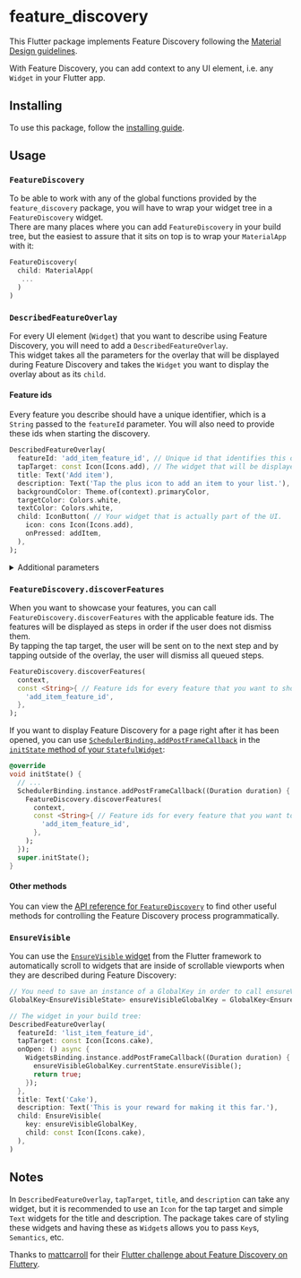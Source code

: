 # feature_discovery

This Flutter package implements Feature Discovery following the [Material Design guidelines](https://material.io/archive/guidelines/growth-communications/feature-discovery.html).  

With Feature Discovery, you can add context to any UI element, i.e. any `Widget` in your Flutter app. 

## Installing

To use this package, follow the [installing guide](https://pub.dev/packages/feature_discovery#-installing-tab-).

## Usage

### `FeatureDiscovery`

To be able to work with any of the global functions provided by the `feature_discovery` package, you will have to wrap your widget tree in a `FeatureDiscovery` widget.    
There are many places where you can add `FeatureDiscovery` in your build tree, but the easiest to assure that it sits on top is to wrap your `MaterialApp` with it:
```dart
FeatureDiscovery(
  child: MaterialApp(
   ...
  )
)
```

### `DescribedFeatureOverlay`

For every UI element (`Widget`) that you want to describe using Feature Discovery, you will need to add a `DescribedFeatureOverlay`.  
This widget takes all the parameters for the overlay that will be displayed during Feature Discovery and takes the `Widget` you want to display the overlay about as its `child`.

#### Feature ids

Every feature you describe should have a unique identifier, which is a `String` passed to the `featureId` parameter. You will also need to provide these ids when starting the discovery.  

```dart
DescribedFeatureOverlay(
  featureId: 'add_item_feature_id', // Unique id that identifies this overlay.
  tapTarget: const Icon(Icons.add), // The widget that will be displayed as the tap target.
  title: Text('Add item'),
  description: Text('Tap the plus icon to add an item to your list.'),
  backgroundColor: Theme.of(context).primaryColor,
  targetColor: Colors.white,
  textColor: Colors.white,
  child: IconButton( // Your widget that is actually part of the UI.
    icon: cons Icon(Icons.add),
    onPressed: addItem,
  ),
);
```

<details>
<summary>Additional parameters</summary>

#### `contentLocation`

This is `ContentOrientation.trivial` by default, however, the package cannot always determine the correct placement for the overlay. In those cases, you can provide either of these two:

 * `ContentOrientation.below`: Text is displayed below the target.
  
 * `ContentOrientation.above`: Text is displayed above the target.

#### `onTargetTap`

```dart
   onTargetTap: () async {
    // Executed when the tap target is tapped. The overlay will not close before
    // this function returns and after that, the next step will be opened.
    print('Target tapped.'); 
  },
```

#### `onDismiss`

```dart
  onDismiss: () async {
    // Called when the user taps outside of the overlay, trying to dismiss it.
    // You can prevent dismissal by returning `false`.
    print('Overlay dismissed.');
    return true;
  },
```

#### `onOpen`

```dart
  onOpen: () async {
    // This callback is called before the overlay is displayed.
    // If you return false, it will not be opened and the next step
    // will be attempted to open.
    print('The overlay is about to be displayed');
    return true;
  },
```

#### `enablePulsingAnimation`

This is set to `true` by default, but you can disable the pulsing animation about the tap target by setting this to `false`.

#### `allowShowingDuplicate`

If multiple `DescribedFeatureOverlay`s have the same `featureId`, they will interfere with each other during discovery and if you want to display multiple overlays at the same time, you will have to set `allowShowingDuplicate` to `true` for all of them.
</details>

### `FeatureDiscovery.discoverFeatures`

When you want to showcase your features, you can call `FeatureDiscovery.discoverFeatures` with the applicable feature ids. The features will be displayed as steps in order if the user does not dismiss them.  
By tapping the tap target, the user will be sent on to the next step and by tapping outside of the overlay, the user will dismiss all queued steps.

```dart
FeatureDiscovery.discoverFeatures(
  context,
  const <String>{ // Feature ids for every feature that you want to showcase in order.
    'add_item_feature_id',
  },
);
```

If you want to display Feature Discovery for a page right after it has been opened, you can use [`SchedulerBinding.addPostFrameCallback`](https://api.flutter.dev/flutter/scheduler/SchedulerBinding/addPostFrameCallback.html) in the [`initState` method of your `StatefulWidget`](https://api.flutter.dev/flutter/widgets/State/initState.html):

```dart
@override
void initState() {
  // ...
  SchedulerBinding.instance.addPostFrameCallback((Duration duration) {
    FeatureDiscovery.discoverFeatures(
      context,
      const <String>{ // Feature ids for every feature that you want to showcase in order.
        'add_item_feature_id',
      },
    ); 
  });
  super.initState();
}
```

#### Other methods

You can view the [API reference for `FeatureDiscovery`](https://pub.dev/documentation/feature_discovery/latest/feature_discovery/FeatureDiscovery-class.html#static-methods) to find other useful methods for controlling the Feature Discovery process programmatically.


### `EnsureVisible`

You can use the [`EnsureVisible` widget](https://pub.dev/documentation/feature_discovery/latest/feature_discovery/EnsureVisible-class.html) from the Flutter framework to automatically scroll to widgets that are inside of scrollable viewports when they are described during Feature Discovery:

```dart
// You need to save an instance of a GlobalKey in order to call ensureVisible in onOpen.
GlobalKey<EnsureVisibleState> ensureVisibleGlobalKey = GlobalKey<EnsureVisibleState>();

// The widget in your build tree:
DescribedFeatureOverlay(
  featureId: 'list_item_feature_id',
  tapTarget: const Icon(Icons.cake),
  onOpen: () async {
    WidgetsBinding.instance.addPostFrameCallback((Duration duration) {
      ensureVisibleGlobalKey.currentState.ensureVisible();
      return true;
    });
  },
  title: Text('Cake'),
  description: Text('This is your reward for making it this far.'),
  child: EnsureVisible(
    key: ensureVisibleGlobalKey,
    child: const Icon(Icons.cake),
  ),
)
```

## Notes

In `DescribedFeatureOverlay`, `tapTarget`, `title`, and `description` can take any widget, but it is recommended to use an `Icon` for the tap target and simple `Text` widgets for the title and description. The package takes care of styling these widgets and having these as `Widget`s allows you to pass `Key`s, `Semantics`, etc. 

Thanks to [mattcarroll](https://medium.com/@mattcarroll) for their [Flutter challenge about Feature Discovery on Fluttery](https://youtu.be/Xm0ELlBtNWM).
